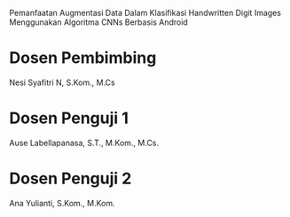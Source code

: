 Pemanfaatan Augmentasi Data Dalam Klasifikasi Handwritten Digit Images Menggunakan Algoritma CNNs Berbasis Android

# Dosen Pembimbing
Nesi Syafitri N, S.Kom., M.Cs
# Dosen Penguji 1
Ause Labellapanasa, S.T., M.Kom., M.Cs.
# Dosen Penguji 2
Ana Yulianti, S.Kom., M.Kom.
